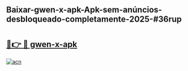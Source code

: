 ## Baixar-gwen-x-apk-Apk-sem-anúncios-desbloqueado-completamente-2025-#36rup

# <h2><a href="https://ainizakaria.my?title=gwen-x-apk&ref=22M">🔗👉 🔴 gwen-x-apk</a></h2>

[![acn](https://github.com/user-attachments/assets/0f9c940e-d8b0-45ae-aac7-cd30a18b3e1c)](https://ainizakaria.my?title=gwen-x-apk&ref=22M)

